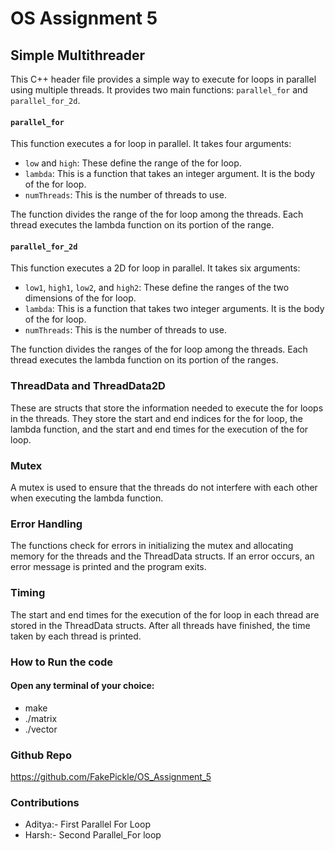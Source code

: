 # OS Assignment 5

## Simple Multithreader

This C++ header file provides a simple way to execute for loops in parallel using multiple threads. It provides two main functions: `parallel_for` and `parallel_for_2d`.

#### `parallel_for`

This function executes a for loop in parallel. It takes four arguments:

- `low` and `high`: These define the range of the for loop.
- `lambda`: This is a function that takes an integer argument. It is the body of the for loop.
- `numThreads`: This is the number of threads to use.

The function divides the range of the for loop among the threads. Each thread executes the lambda function on its portion of the range.

#### `parallel_for_2d`

This function executes a 2D for loop in parallel. It takes six arguments:

- `low1`, `high1`, `low2`, and `high2`: These define the ranges of the two dimensions of the for loop.
- `lambda`: This is a function that takes two integer arguments. It is the body of the for loop.
- `numThreads`: This is the number of threads to use.

The function divides the ranges of the for loop among the threads. Each thread executes the lambda function on its portion of the ranges.

### ThreadData and ThreadData2D

These are structs that store the information needed to execute the for loops in the threads. They store the start and end indices for the for loop, the lambda function, and the start and end times for the execution of the for loop.

### Mutex

A mutex is used to ensure that the threads do not interfere with each other when executing the lambda function.

### Error Handling

The functions check for errors in initializing the mutex and allocating memory for the threads and the ThreadData structs. If an error occurs, an error message is printed and the program exits.

### Timing

The start and end times for the execution of the for loop in each thread are stored in the ThreadData structs. After all threads have finished, the time taken by each thread is printed.

### How to Run the code

#### Open any terminal of your choice:
* make
* ./matrix
* ./vector

### Github Repo

https://github.com/FakePickle/OS_Assignment_5

### Contributions
- Aditya:- First Parallel For Loop
- Harsh:- Second Parallel_For loop
